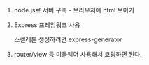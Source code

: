 1. node.js로 서버 구축 - 브라우저에 html 보이기

2. Express 프레임워크 사용 

   스켈레톤 생성하려면 express-generator

3. router/view 등 미들웨어 사용해서 코딩하면 된다.

